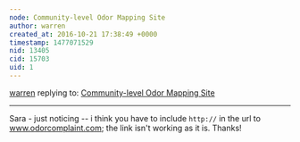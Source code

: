 ```yaml
---
node: Community-level Odor Mapping Site
author: warren
created_at: 2016-10-21 17:38:49 +0000
timestamp: 1477071529
nid: 13405
cid: 15703
uid: 1
---
```




[warren](../profile/warren) replying to: [Community-level Odor Mapping Site](../notes/sarasage/08-29-2016/community-level-odor-mapping-site)

----
Sara - just noticing -- i think you have to include `http://` in the url to www.odorcomplaint.com; the link isn't working as it is. Thanks!